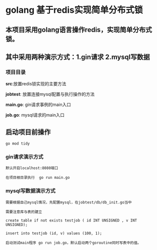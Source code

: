 # golang 基于redis实现简单分布式锁
## 本项目采用golang语言操作redis，实现简单分布式锁。
## 其中采用两种演示方式：1.gin请求 2.mysql写数据

### 项目目录
**src**:放置redis锁实现的主要方法

**jobtest**: 放置连接mysql配置与执行操作的方法

**main.go**: gin请求事例的main入口

**job.go**: mysql请求的main入口

## 启动项目前操作
`go mod tidy`

### gin请求演示方式
`
默认开启localhost:8080端口
`

`在项目根目录执行  go run main.go`



### mysql写数据演示方式
`需要根据自己mysql情况，先配置mysql，在jobtest/db/db_init.go当中`

`需要注意库与表的建立`

`create table if not exists testjob ( id INT UNSIGNED , v INT UNSIGNED);`

`insert into testjob (id, v) values (100, 1);`

`启动测试main程序 go run job.go，默认启动两个goroutine同时写表中的值。`

